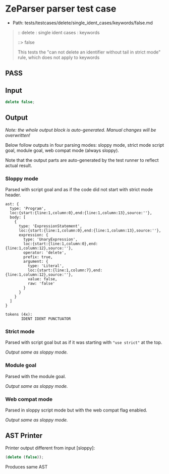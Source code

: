 # ZeParser parser test case

- Path: tests/testcases/delete/single_ident_cases/keywords/false.md

> :: delete : single ident cases : keywords
>
> ::> false
>
> This tests the "can not delete an identifier without tail in strict mode" rule, which does not apply to keywords

## PASS

## Input

`````js
delete false;
`````

## Output

_Note: the whole output block is auto-generated. Manual changes will be overwritten!_

Below follow outputs in four parsing modes: sloppy mode, strict mode script goal, module goal, web compat mode (always sloppy).

Note that the output parts are auto-generated by the test runner to reflect actual result.

### Sloppy mode

Parsed with script goal and as if the code did not start with strict mode header.

`````
ast: {
  type: 'Program',
  loc:{start:{line:1,column:0},end:{line:1,column:13},source:''},
  body: [
    {
      type: 'ExpressionStatement',
      loc:{start:{line:1,column:0},end:{line:1,column:13},source:''},
      expression: {
        type: 'UnaryExpression',
        loc:{start:{line:1,column:0},end:{line:1,column:12},source:''},
        operator: 'delete',
        prefix: true,
        argument: {
          type: 'Literal',
          loc:{start:{line:1,column:7},end:{line:1,column:12},source:''},
          value: false,
          raw: 'false'
        }
      }
    }
  ]
}

tokens (4x):
       IDENT IDENT PUNCTUATOR
`````

### Strict mode

Parsed with script goal but as if it was starting with `"use strict"` at the top.

_Output same as sloppy mode._

### Module goal

Parsed with the module goal.

_Output same as sloppy mode._

### Web compat mode

Parsed in sloppy script mode but with the web compat flag enabled.

_Output same as sloppy mode._

## AST Printer

Printer output different from input [sloppy]:

````js
(delete (false));
````

Produces same AST
